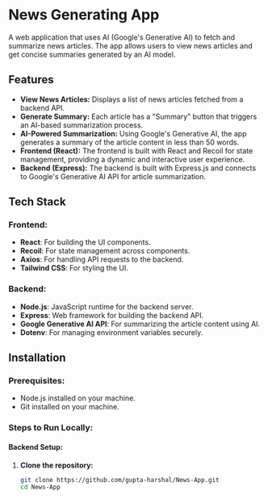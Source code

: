 # News Generating App

A web application that uses AI (Google's Generative AI) to fetch and summarize news articles. The app allows users to view news articles and get concise summaries generated by an AI model.

## Features

- **View News Articles:** Displays a list of news articles fetched from a backend API.
- **Generate Summary:** Each article has a "Summary" button that triggers an AI-based summarization process.
- **AI-Powered Summarization:** Using Google's Generative AI, the app generates a summary of the article content in less than 50 words.
- **Frontend (React):** The frontend is built with React and Recoil for state management, providing a dynamic and interactive user experience.
- **Backend (Express):** The backend is built with Express.js and connects to Google's Generative AI API for article summarization.

## Tech Stack

### Frontend:
- **React**: For building the UI components.
- **Recoil**: For state management across components.
- **Axios**: For handling API requests to the backend.
- **Tailwind CSS**: For styling the UI.

### Backend:
- **Node.js**: JavaScript runtime for the backend server.
- **Express**: Web framework for building the backend API.
- **Google Generative AI API**: For summarizing the article content using AI.
- **Dotenv**: For managing environment variables securely.

## Installation

### Prerequisites:
- Node.js installed on your machine.
- Git installed on your machine.

### Steps to Run Locally:

#### Backend Setup:

1. **Clone the repository:**
   ```bash
   git clone https://github.com/gupta-harshal/News-App.git
   cd News-App
